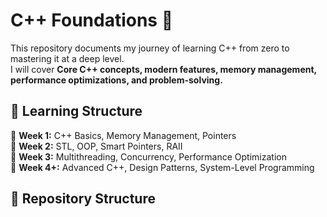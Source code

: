 # C++ Foundations 🚀

This repository documents my journey of learning C++ from zero to mastering it at a deep level.  
I will cover **Core C++ concepts, modern features, memory management, performance optimizations, and problem-solving.**  

## 📌 Learning Structure  
📅 **Week 1:** C++ Basics, Memory Management, Pointers  
📅 **Week 2:** STL, OOP, Smart Pointers, RAII  
📅 **Week 3:** Multithreading, Concurrency, Performance Optimization  
📅 **Week 4+:** Advanced C++, Design Patterns, System-Level Programming  

## 📂 Repository Structure  
